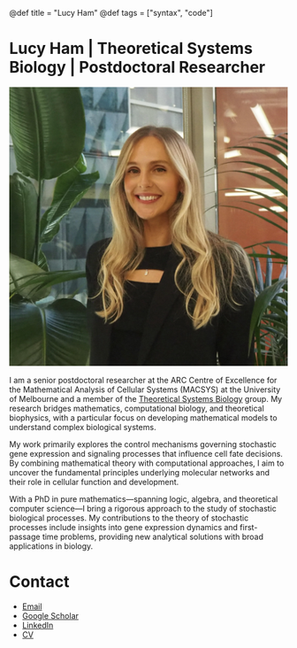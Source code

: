 @def title = "Lucy Ham"
@def tags = ["syntax", "code"]

# Lucy Ham | Theoretical Systems Biology | Postdoctoral Researcher

![image](profile.png)

I am a senior postdoctoral researcher at the ARC Centre of Excellence for the Mathematical Analysis of Cellular Systems (MACSYS) at the University of Melbourne and a member of the [Theoretical Systems Biology](https://theosysbio.org/team/) group. My research bridges mathematics, computational biology, and theoretical biophysics, with a particular focus on developing mathematical models to understand complex biological systems.

My work primarily explores the control mechanisms governing stochastic gene expression and signaling processes that influence cell fate decisions. By combining mathematical theory with computational approaches, I aim to uncover the fundamental principles underlying molecular networks and their role in cellular function and development. 

With a PhD in pure mathematics—spanning logic, algebra, and theoretical computer science—I bring a rigorous approach to the study of stochastic biological processes. My contributions to the theory of stochastic processes include insights into gene expression dynamics and first-passage time problems, providing new analytical solutions with broad applications in biology.



# Contact
- [Email](mailto:lucy.ham@unimelb.edu.au)  
- [Google Scholar](https://scholar.google.com.au/citations?user=F32lPnQAAAAJ&hl=en)  
- <i class="fa-brands fa-linkedin"></i> [LinkedIn](https://linkedin.com/in/lucy-ham-6a72283b)
- [CV](https://leham.github.io/CV_Lucy_Ham.pdf)



